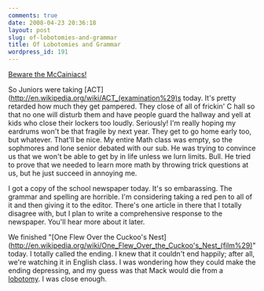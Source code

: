 ```yaml
---
comments: true
date: 2008-04-23 20:36:18
layout: post
slug: of-lobotomies-and-grammar
title: Of Lobotomies and Grammar
wordpress_id: 191
---
```


[Beware the McCainiacs!](http://www.usatoday.com/life/television/news/2008-04-21-candidates-WWE_N.htm)

So Juniors were taking [ACT](http://en.wikipedia.org/wiki/ACT_(examination%29)s today. It's pretty retarded how much they get pampered. They close of all of frickin' C hall so that no one will disturb them and have people guard the hallway and yell at kids who close their lockers too loudly. Seriously! I'm really hoping my eardrums won't be that fragile by next year. They get to go home early too, but whatever. That'll be nice. My entire Math class was empty, so the sophmores and lone senior debated with our sub. He was trying to convince us that we won't be able to get by in life unless we lurn limits. Bull. He tried to prove that we needed to learn more math by throwing trick questions at us, but he just succeed in annoying me.

I got a copy of the school newspaper today. It's so embarassing. The grammar and spelling are horrible. I'm considering taking a red pen to all of it and then giving it to the editor. There's one article in there that I totally disagree with, but I plan to write a comprehensive response to the newspaper. You'll hear more about it later.

We finished "[One Flew Over the Cuckoo's Nest](http://en.wikipedia.org/wiki/One_Flew_Over_the_Cuckoo's_Nest_(film%29)" today. I totally called the ending. I knew that it couldn't end happily; after all, we're watching it in English class. I was wondering how they could make the ending depressing, and my guess was that Mack would die from a [lobotomy](http://en.wikipedia.org/wiki/Lobotomy). I was close enough.
